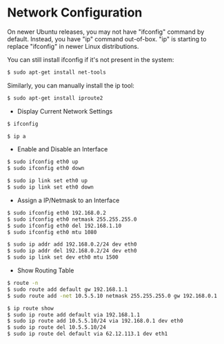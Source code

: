 # Network Configuration

On newer Ubuntu releases, you may not have "ifconfig" command by default. Instead, you have "ip" command out-of-box. "ip" is starting to replace "ifconfig" in newer Linux distributions.

You can still install ifconfig if it's not present in the system:

```bash
$ sudo apt-get install net-tools
```

Similarly, you can manually install the ip tool:

```bash
$ sudo apt-get install iproute2
```

* Display Current Network Settings

```bash
$ ifconfig
```

```bash
$ ip a
```

* Enable and Disable an Interface

```bash
$ sudo ifconfig eth0 up
$ sudo ifconfig eth0 down
```

```bash
$ sudo ip link set eth0 up
$ sudo ip link set eth0 down
```

* Assign a IP/Netmask to an Interface

```bash
$ sudo ifconfig eth0 192.168.0.2
$ sudo ifconfig eth0 netmask 255.255.255.0
$ sudo ifconfig eth0 del 192.168.1.10
$ sudo ifconfig eth0 mtu 1080
```

```bash
$ sudo ip addr add 192.168.0.2/24 dev eth0
$ sudo ip addr del 192.168.0.2/24 dev eth0
$ sudo ip link set dev eth0 mtu 1500
```

* Show Routing Table

```bash
$ route -n
$ sudo route add default gw 192.168.1.1
$ sudo route add -net 10.5.5.10 netmask 255.255.255.0 gw 192.168.0.1
```

```bash
$ ip route show
$ sudo ip route add default via 192.168.1.1
$ sudo ip route add 10.5.5.10/24 via 192.168.0.1 dev eth0
$ sudo ip route del 10.5.5.10/24
$ sudo ip route del default via 62.12.113.1 dev eth1
```



